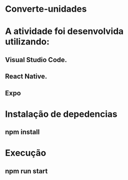 # Converte-unidades

# A atividade foi desenvolvida utilizando:
 ## Visual Studio Code. 
 ## React Native.
 ## Expo 
 
# Instalação de depedencias
 ## npm install

# Execução 
 ## npm run start
